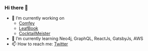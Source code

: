 ### Hi there 👋

- 🔭 I’m currently working on 
  - [Comfey](https://github.com/dejavu1987/comfey)
  - [LeafBook](https://plants.review.com.np/)
  - [CocktailMeister](https://cocktail.review.com.np/)
- 🌱 I’m currently learning Neo4j, GraphQL, ReactJs, GatsbyJs, AWS
- 📫 How to reach me: [Twitter](https://twitter.com/dejavu1987)
